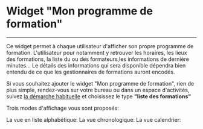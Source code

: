 # Widget "Mon programme de formation"

---
Ce widget permet à chaque utilisateur d'afficher son propre programme de formation. L'utilisateur pour notamment y retrouver les horaires, les lieux des formations, la liste du ou des formateurs,les informations de dernière minutes... Le détails des informations qui sera disponible dépendra bien entendu de ce que les gestionnaires de formations auront encodés. 

Si vous souhaitez ajouter le widget "Mon programme de formation", rien de plus simple, rendez-vous sur votre bureau ou dans un espace d'activités, suivez [la démarche habituelle](/fr/desktop/create-widget.md) et choisissez le type **"liste des formations"**

Trois modes d'affichage vous sont proposés:

La vue en liste alphabétique:
La vue chronologique:
La vue calendrier: